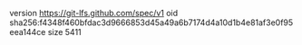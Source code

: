 version https://git-lfs.github.com/spec/v1
oid sha256:f4348f460bfdac3d9666853d45a49a6b7174d4a10d1b4e81af3e0f95eea144ce
size 5411
